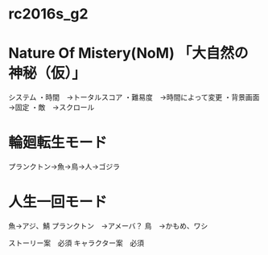 # rc2016s_g2

# Nature Of Mistery(NoM) 「大自然の神秘（仮）」

システム
・時間　→トータルスコア
・難易度　→時間によって変更
・背景画面　→固定
・敵　→スクロール

# 輪廻転生モード

プランクトン→魚→鳥→人→ゴジラ

# 人生一回モード
魚→アジ、鯖
プランクトン　→アメーバ？
鳥　→かもめ、ワシ


ストーリー案　必須
キャラクター案　必須


